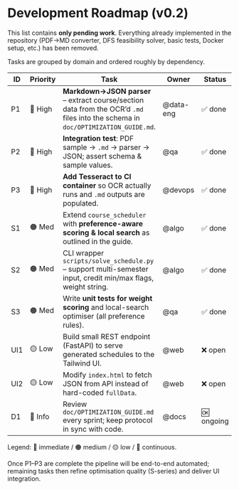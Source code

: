 # Development Roadmap (v0.2)

This list contains **only pending work**.  Everything already implemented in
the repository (PDF→MD converter, DFS feasibility solver, basic tests, Docker
setup, etc.) has been removed.

Tasks are grouped by domain and ordered roughly by dependency.

| ID | Priority | Task | Owner | Status |
|----|----------|------|-------|--------|
| P1 | 🔴 High | **Markdown→JSON parser** – extract course/section data from the OCR’d `.md` files into the schema in `doc/OPTIMIZATION_GUIDE.md`. | @data-eng | ✅ done |
| P2 | 🔴 High | **Integration test**: PDF sample → `.md` → parser → JSON; assert schema & sample values. | @qa | ✅ done |
| P3 | 🔴 High | **Add Tesseract to CI container** so OCR actually runs and `.md` outputs are populated. | @devops | ✅ done |
| S1 | 🟠 Med  | Extend `course_scheduler` with **preference-aware scoring & local search** as outlined in the guide. | @algo | ✅ done |
| S2 | 🟠 Med  | CLI wrapper `scripts/solve_schedule.py` – support multi-semester input, credit min/max flags, weight string. | @algo | ✅ done |
| S3 | 🟠 Med  | Write **unit tests for weight scoring** and local-search optimiser (all preference rules). | @qa | ✅ done |
| UI1| 🟡 Low  | Build small REST endpoint (FastAPI) to serve generated schedules to the Tailwind UI. | @web | ❌ open |
| UI2| 🟡 Low  | Modify `index.html` to fetch JSON from API instead of hard-coded `fullData`. | @web | ❌ open |
| D1 | 🔵 Info | Review `doc/OPTIMIZATION_GUIDE.md` every sprint; keep protocol in sync with code. | @docs | 🆗 ongoing |

Legend: 🔴 immediate / 🟠 medium / 🟡 low / 🔵 continuous.

Once P1–P3 are complete the pipeline will be end-to-end automated; remaining
tasks then refine optimisation quality (S-series) and deliver UI integration.
